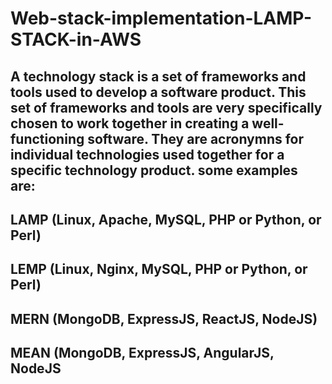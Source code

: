 # Web-stack-implementation-LAMP-STACK-in-AWS


## A technology stack is a set of frameworks and tools used to develop a software product. This set of frameworks and tools are very specifically chosen to work together in creating a well-functioning software. They are acronymns for individual technologies used together for a specific technology product. some examples are:

## LAMP (Linux, Apache, MySQL, PHP or Python, or Perl)
## LEMP (Linux, Nginx, MySQL, PHP or Python, or Perl)
## MERN (MongoDB, ExpressJS, ReactJS, NodeJS)
## MEAN (MongoDB, ExpressJS, AngularJS, NodeJS
